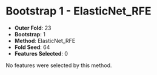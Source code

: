 # Bootstrap 1 - ElasticNet_RFE

- **Outer Fold**: 23
- **Bootstrap**: 1
- **Method**: ElasticNet_RFE
- **Fold Seed**: 64
- **Features Selected**: 0

No features were selected by this method.
